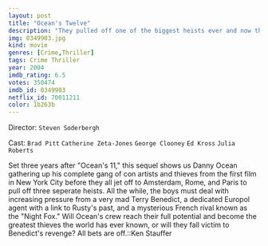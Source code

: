 ```yaml
---
layout: post
title: "Ocean's Twelve"
description: "They pulled off one of the biggest heists ever and now they have another job to complete. Ocean's Eleven, which consisted off Danny Ocean (Clooney), Rusty Ryan (Pitt) and Linus Caldwell (Damon) and others, all thought they would be able to enjoy their money, but someone has other plans. Terry Benedict (Garcia) is still fuming after losing his money and wants it back. The team now have the job of getting all the money they spent back, or risk being thrown in jail. How are they going to get it all back? By pulling off ano.."
img: 0349903.jpg
kind: movie
genres: [Crime,Thriller]
tags: Crime Thriller 
year: 2004
imdb_rating: 6.5
votes: 350474
imdb_id: 0349903
netflix_id: 70011211
color: 1b263b
---
```

Director: `Steven Soderbergh`  

Cast: `Brad Pitt` `Catherine Zeta-Jones` `George Clooney` `Ed Kross` `Julia Roberts` 

Set three years after "Ocean's 11," this sequel shows us Danny Ocean gathering up his complete gang of con artists and thieves from the first film in New York City before they all jet off to Amsterdam, Rome, and Paris to pull off three seperate heists. All the while, the boys must deal with increasing pressure from a very mad Terry Benedict, a dedicated Europol agent with a link to Rusty's past, and a mysterious French rival known as the "Night Fox." Will Ocean's crew reach their full potential and become the greatest thieves the world has ever known, or will they fall victim to Benedict's revenge? All bets are off.::Ken Stauffer